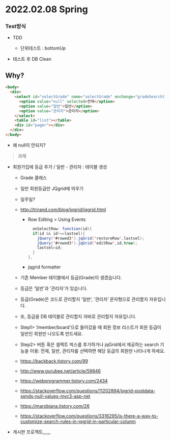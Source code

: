 # 2022.02.08 Spring

### Test방식

- TDD

  - 단위테스트 : bottomUp

- 테스트 후 DB Clean

## Why?

```html
<body>
  <div>
    <select id="selectGrade" name="selectGrade" onchange="gradeSearch()">
      <option value="null" selected>전체</option>
      <option value="일반">일반</option>
      <option value="관리자">관리자</option>
    </select>
    <table id="list"></table>
    <div id="pager"></div>
  </div>
</body>
```

- 왜 null이 안되지?

> 과제

- 회원가입에 등급 추가 / 일반 - 관리자 : 테이블 생성

  - Grade 클래스
  - 일반 회원등급만 JQgrid에 띄우기
  - 일주일?
  - http://trirand.com/blog/jqgrid/jqgrid.html
    - Row Editing > Using Events
      ```java
        onSelectRow: function(id){
        if(id && id!==lastsel){
          jQuery('#rowed3').jqGrid('restoreRow',lastsel);
          jQuery('#rowed3').jqGrid('editRow',id,true);
          lastsel=id;
        }
      },
      ```
    - jqgrid formatter
  - 기존 Member 테이블에서 등급(Grade)이 생겼습니다.
  - 등급은 ‘일반’과 ‘관리자’가 있습니다.
  - 등급(Grade)은 코드로 관리할지 ‘일반‘, ‘관리자’ 문자형으로 관리할지 자유입니다.
  - 또, 등급을 DB 테이블로 관리할지 자바로 관리할지 자유입니다.
  - Step1> ‘/member/board’으로 들어갔을 때 회원 정보 리스트가 회원 등급이 일반인 회원만 나오도록 만드세요.
  - Step2> 버튼 혹은 셀렉트 박스를 추가하거나 jqGrid에서 제공하는 search 기능을 이용: 전체, 일반, 관리자를 선택하면 해당 등급의 회원만 나타나게 하세요.

  - https://backback.tistory.com/99
  - http://www.gurubee.net/article/59846
  - https://webprogrammer.tistory.com/2434
  - https://stackoverflow.com/questions/11202894/jqgrid-postdata-sends-null-values-mvc3-asp-net
  - https://marobiana.tistory.com/26
  - https://stackoverflow.com/questions/3316295/is-there-a-way-to-customize-search-rules-in-jqgrid-in-particular-column

- 게시판 프로젝트,,,,,,
